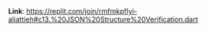 **Link**: https://replit.com/join/rmfmkpflyi-aliattieh#c13.%20JSON%20Structure%20Verification.dart

